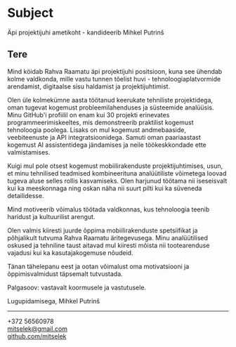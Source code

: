 # Subject

Äpi projektijuhi ametikoht - kandideerib Mihkel Putrinš

## Tere

Mind köidab Rahva Raamatu äpi projektijuhi positsioon, kuna see ühendab kolme valdkonda, mille vastu tunnen tõelist huvi - tehnoloogiaplatvormide arendamist, digitaalse sisu haldamist ja projektijuhtimist.

Olen üle kolmekümne aasta töötanud keerukate tehniliste projektidega, oman tugevat kogemust probleemilahenduses ja süsteemide analüüsis. Minu GitHub'i profiilil on enam kui 30 projekti erinevates programmeerimiskeeltes, mis demonstreerib praktilist kogemust tehnoloogia poolega. Lisaks on mul kogemust andmebaaside, veebiteenuste ja API integratsioonidega. Samuti oman paariaastast kogemust AI assistentidega jändamises ja neile töökeskkondade ette valmistamises.

Kuigi mul pole otsest kogemust mobiilirakenduste projektijuhtimises, usun, et minu tehnilised teadmised kombineerituna analüütiliste võimetega loovad tugeva aluse selles rollis kasvamiseks. Olen harjunud töötama nii iseseisvalt kui ka meeskonnaga ning oskan näha nii suurt pilti kui ka süveneda detailidesse.

Mind motiveerib võimalus töötada valdkonnas, kus tehnoloogia teenib haridust ja kultuurilist arengut.

Olen valmis kiiresti juurde õppima mobiilirakenduste spetsiifikat ja põhjalikult tutvuma Rahva Raamatu äritegevusega. Minu analüütilised oskused ja tehniline taust aitavad mul kiiresti mõista nii tootearenduse vajadusi kui ka kasutajakogemuse nõudeid.

Tänan tähelepanu eest ja ootan võimalust oma motivatsiooni ja õppimisvalmidust täpsemalt tutvustada.

Palgasoov: vastavalt koormusele ja vastutusele.

Lugupidamisega,
Mihkel Putrinš

---

+372 56560978  
[mitselek@gmail.com](mailto:mitselek@gmail.com)  
[github.com/mitselek](https://github.com/mitselek)
